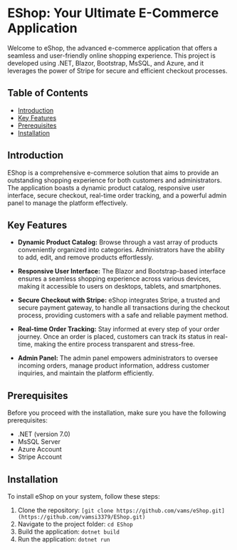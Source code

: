 # EShop: Your Ultimate E-Commerce Application

Welcome to eShop, the advanced e-commerce application that offers a seamless and user-friendly online shopping experience. This project is developed using .NET, Blazor, Bootstrap, MsSQL, and Azure, and it leverages the power of Stripe for secure and efficient checkout processes.

## Table of Contents

- [Introduction](#introduction)
- [Key Features](#key-features)
- [Prerequisites](#prerequisites)
- [Installation](#installation)


## Introduction

EShop is a comprehensive e-commerce solution that aims to provide an outstanding shopping experience for both customers and administrators. The application boasts a dynamic product catalog, responsive user interface, secure checkout, real-time order tracking, and a powerful admin panel to manage the platform effectively.

## Key Features

- **Dynamic Product Catalog:** Browse through a vast array of products conveniently organized into categories. Administrators have the ability to add, edit, and remove products effortlessly.

- **Responsive User Interface:** The Blazor and Bootstrap-based interface ensures a seamless shopping experience across various devices, making it accessible to users on desktops, tablets, and smartphones.

- **Secure Checkout with Stripe:** eShop integrates Stripe, a trusted and secure payment gateway, to handle all transactions during the checkout process, providing customers with a safe and reliable payment method.

- **Real-time Order Tracking:** Stay informed at every step of your order journey. Once an order is placed, customers can track its status in real-time, making the entire process transparent and stress-free.

- **Admin Panel:** The admin panel empowers administrators to oversee incoming orders, manage product information, address customer inquiries, and maintain the platform efficiently.

## Prerequisites

Before you proceed with the installation, make sure you have the following prerequisites:

- .NET (version 7.0)
- MsSQL Server
- Azure Account
- Stripe Account

## Installation

To install eShop on your system, follow these steps:

1. Clone the repository: `[git clone https://github.com/vams/eShop.git](https://github.com/vamsi3379/EShop.git)`
2. Navigate to the project folder: `cd EShop`
3. Build the application: `dotnet build`
4. Run the application: `dotnet run`

